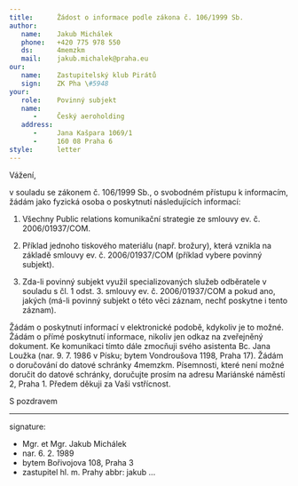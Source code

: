 ```yaml
---
title:      Žádost o informace podle zákona č. 106/1999 Sb.
author:
   name:    Jakub Michálek
   phone:   +420 775 978 550
   ds:      4memzkm
   mail:    jakub.michalek@praha.eu
our:
   name:    Zastupitelský klub Pirátů
   sign:    ZK Pha \#5948
your:
   role:    Povinný subjekt
   name:    
      -     Český aeroholding
   address:
      -     Jana Kašpara 1069/1
      -     160 08 Praha 6
style:      letter
---
```


Vážení,

v souladu se zákonem č. 106/1999 Sb., o svobodném přístupu k informacím, žádám jako fyzická osoba o poskytnutí následujících informací:

1. Všechny Public relations komunikační strategie ze smlouvy ev. č. 2006/01937/COM.

2. Příklad jednoho tiskového materiálu (např. brožury), která vznikla na základě smlouvy ev. č. 2006/01937/COM (příklad vybere povinný subjekt).

3. Zda-li povinný subjekt využil specializovaných služeb odběratele v souladu s čl. 1 odst. 3. smlouvy ev. č. 2006/01937/COM a pokud ano, jakých (má-li povinný subjekt o této věci záznam, nechť poskytne i tento záznam).

Žádám o poskytnutí informací v elektronické podobě, kdykoliv je to možné. Žádám o přímé poskytnutí informace, nikoliv jen odkaz na zveřejněný dokument. Ke komunikaci tímto dále zmocňuji svého asistenta Bc. Jana Loužka (nar. 9. 7. 1986 v Písku; bytem Vondroušova 1198, Praha 17). Žádám o doručování do datové schránky 4memzkm. Písemnosti, které není možné doručit do datové schránky, doručujte prosím na adresu Mariánské náměstí 2, Praha 1. Předem děkuji za Vaši vstřícnost.

S pozdravem

---
signature: 
  - Mgr. et Mgr. Jakub Michálek
  - nar. 6. 2. 1989
  - bytem Bořivojova 108, Praha 3
  - zastupitel hl. m. Prahy
abbr:       jakub
...

